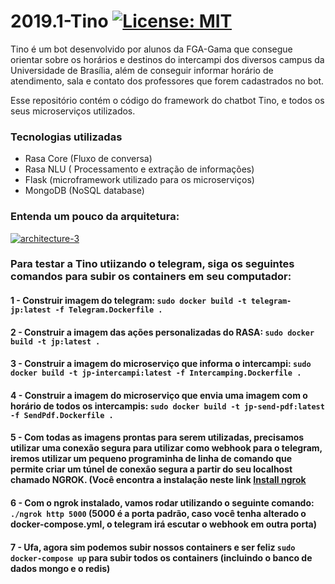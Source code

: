 # 2019.1-Tino [![License: MIT](https://img.shields.io/badge/License-MIT-yellow.svg)](https://opensource.org/licenses/MIT)
Tino é um bot desenvolvido por alunos da FGA-Gama que consegue orientar sobre os horários e destinos do intercampi dos diversos campus da Universidade de Brasília, além de conseguir informar horário de atendimento, sala e contato dos professores que forem cadastrados no bot.

Esse repositório contém o código do framework do chatbot Tino, e todos os seus microserviços utilizados.

### Tecnologias utilizadas
<ul>
  <li> Rasa Core (Fluxo de conversa) </li>
  <li> Rasa NLU ( Processamento e extração de informações) </li>
  <li> Flask (microframework utilizado para os microserviços) </li>
  <li> MongoDB (NoSQL database) </li>
</ul>
    
    
### Entenda um pouco da arquitetura:
<a href="https://ibb.co/WyTpYBM"><img src="https://i.ibb.co/yy3BbgZ/architecture-3.png" alt="architecture-3" border="0"></a>
    
### Para testar a Tino utiizando o telegram, siga os seguintes comandos para subir os containers em seu computador:

#### 1 - Construir imagem do telegram: `sudo docker build -t telegram-jp:latest -f Telegram.Dockerfile .`

#### 2 - Construir a imagem das ações personalizadas do RASA: `sudo docker build -t jp:latest .`

#### 3 - Construir a imagem do microserviço que informa o intercampi: `sudo docker build -t jp-intercampi:latest -f Intercamping.Dockerfile .`

#### 4 - Construir a imagem do microserviço que envia uma imagem com o horário de todos os intercampis: `sudo docker build -t jp-send-pdf:latest -f SendPdf.Dockerfile .`

#### 5 - Com todas as imagens prontas para serem utilizadas, precisamos utilizar uma conexão segura para utilizar como webhook para o telegram, iremos utilizar um pequeno programinha de linha de comando que permite criar um túnel de conexão segura a partir do seu localhost chamado NGROK. (Você encontra a instalação neste link <a href="https://ngrok.com/download" target="_blank">Install ngrok</a>

#### 6 - Com o ngrok instalado, vamos rodar utilizando o seguinte comando: `./ngrok http 5000` (5000 é a porta padrão, caso você tenha alterado o docker-compose.yml, o telegram irá escutar o webhook em outra porta)

#### 7 - Ufa, agora sim podemos subir nossos containers e ser feliz `sudo docker-compose up` para subir todos os containers (incluindo o banco de dados mongo e o redis)


